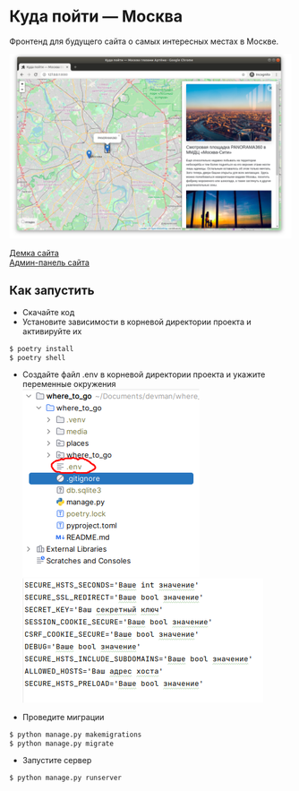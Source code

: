 # Куда пойти — Москва

Фронтенд для будущего сайта о самых интересных местах в Москве.

![Screenshot](https://github.com/valhallajazzy/where_to_go/blob/main/pictures_guide/site.png)

[Демка сайта](https://valhallajazzy.pythonanywhere.com/)  
[Админ-панель сайта](https://valhallajazzy.pythonanywhere.com/admin/)

## Как запустить
* Скачайте код
* Установите зависимости в корневой директории проекта и активируйте их
```console
$ poetry install
$ poetry shell
```
* Создайте файл .env в корневой директории проекта и укажите переменные окружения
![Screenshot](./pictures_guide/env_файл_where_to_go.png)
![Screenshot](./pictures_guide/vatiables.png)

* Проведите миграции
```console
$ python manage.py makemigrations
$ python manage.py migrate
```
* Запустите сервер
```console
$ python manage.py runserver
```
